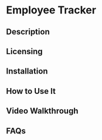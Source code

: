 # Employee Tracker

## Description

## Licensing

## Installation

## How to Use It

## Video Walkthrough

## FAQs
